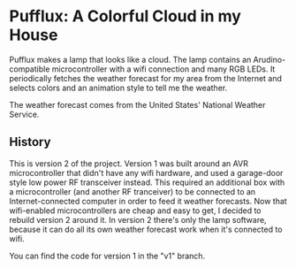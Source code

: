 # Pufflux: A Colorful Cloud in my House

Pufflux makes a lamp that looks like a cloud. The lamp contains an Arudino-compatible microcontroller with a wifi
connection and many RGB LEDs. It periodically fetches the weather forecast for my area from the Internet and selects
colors and an animation style to tell me the weather.

The weather forecast comes from the United States' National Weather Service.

## History

This is version 2 of the project. Version 1 was built around an AVR microcontroller that didn't have any wifi hardware,
and used a garage-door style low power RF transceiver instead. This required an additional box with a microcontroller
(and another RF tranceiver) to be connected to an Internet-connected computer in order to feed it weather forecasts. Now
that wifi-enabled microcontrollers are cheap and easy to get, I decided to rebuild version 2 around it. In version 2
there's only the lamp software, because it can do all its own weather forecast work when it's connected to wifi.

You can find the code for version 1 in the "v1" branch.
